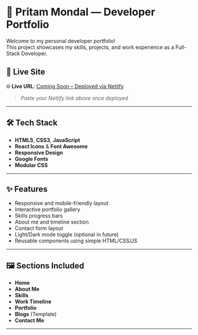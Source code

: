 # 💼 Pritam Mondal — Developer Portfolio

Welcome to my personal developer portfolio!  
This project showcases my skills, projects, and work experience as a Full-Stack Developer.

## 🚀 Live Site

🌐 **Live URL**: [Coming Soon – Deployed via Netlify](#)  
> _Paste your Netlify link above once deployed_

---

## 🛠️ Tech Stack

- **HTML5**, **CSS3**, **JavaScript**
- **React Icons** & **Font Awesome**
- **Responsive Design**
- **Google Fonts**
- **Modular CSS**

---

## ✨ Features

- Responsive and mobile-friendly layout  
- Interactive portfolio gallery  
- Skills progress bars  
- About me and timeline section  
- Contact form layout  
- Light/Dark mode toggle (optional in future)
- Reusable components using simple HTML/CSS/JS

---

## 🖼️ Sections Included

- **Home**
- **About Me**
- **Skills**
- **Work Timeline**
- **Portfolio**
- **Blogs** (Template)
- **Contact Me**

---
